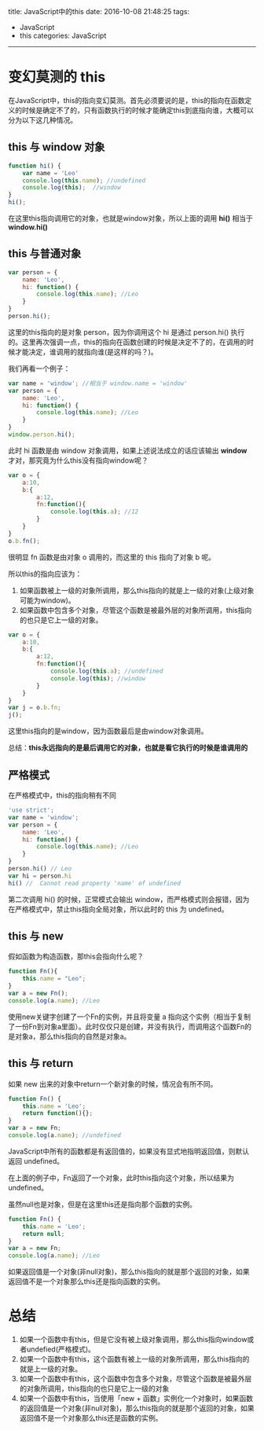 title: JavaScript中的this
date: 2016-10-08 21:48:25
tags:
- JavaScript
- this
categories: JavaScript
---
# 变幻莫测的 this

在JavaScript中，this的指向变幻莫测。首先必须要说的是，this的指向在函数定义的时候是确定不了的，只有函数执行的时候才能确定this到底指向谁，大概可以分为以下这几种情况。
<!-- more -->

## this 与 window 对象

```javascript
function hi() {
    var name = 'Leo'
    console.log(this.name); //undefined
    console.log(this);  //window
}
hi();
```
在这里this指向调用它的对象，也就是window对象，所以上面的调用 **hi()** 相当于 **window.hi()**

## this 与普通对象

```javascript
var person = {
    name: 'Leo',
    hi: function() {
        console.log(this.name); //Leo
    }
}
person.hi();
```

这里的this指向的是对象 person，因为你调用这个 hi 是通过 person.hi() 执行的。这里再次强调一点，this的指向在函数创建的时候是决定不了的，在调用的时候才能决定，谁调用的就指向谁(是这样的吗？)。

我们再看一个例子：

```javascript
var name = 'window'; //相当于 window.name = 'window'
var person = {
    name: 'Leo',
    hi: function() {
        console.log(this.name); //Leo
    }
}
window.person.hi();
```

此时 hi 函数是由 window 对象调用，如果上述说法成立的话应该输出 **window** 才对，那究竟为什么this没有指向window呢？

```javascript
var o = {
    a:10,
    b:{
        a:12,
        fn:function(){
            console.log(this.a); //12
        }
    }
}
o.b.fn();
```
很明显 fn 函数是由对象 o 调用的，而这里的 this 指向了对象 b 呢。

所以this的指向应该为：

1. 如果函数被上一级的对象所调用，那么this指向的就是上一级的对象(上级对象可能为window)。
2. 如果函数中包含多个对象，尽管这个函数是被最外层的对象所调用，this指向的也只是它上一级的对象。

```javascript
var o = {
    a:10,
    b:{
        a:12,
        fn:function(){
            console.log(this.a); //undefined
            console.log(this); //window
        }
    }
}
var j = o.b.fn;
j();
```
这里this指向的是window，因为函数最后是由window对象调用。

总结：**this永远指向的是最后调用它的对象，也就是看它执行的时候是谁调用的**


## 严格模式

在严格模式中，this的指向稍有不同

```javascript
'use strict';
var name = 'window';
var person = {
    name: 'Leo',
    hi: function() {
        console.log(this.name); //Leo
    }
}
person.hi() // Leo
var hi = person.hi
hi() //  Cannot read property 'name' of undefined
```

第二次调用 hi() 的时候，正常模式会输出 window，而严格模式则会报错，因为在严格模式中，禁止this指向全局对象，所以此时的 this 为 undefined。

## this 与 new

假如函数为构造函数，那this会指向什么呢？

```javascript
function Fn(){
    this.name = "Leo";
}
var a = new Fn();
console.log(a.name); //Leo
```

使用new关键字创建了一个Fn的实例，并且将变量 a 指向这个实例（相当于复制了一份Fn到对象a里面）。此时仅仅只是创建，并没有执行，而调用这个函数Fn的是对象a，那么this指向的自然是对象a。

## this 与 return

如果 new 出来的对象中return一个新对象的时候，情况会有所不同。
```javascript
function Fn() {  
    this.name = 'Leo';  
    return function(){};
}
var a = new Fn;  
console.log(a.name); //undefined
```

JavaScript中所有的函数都是有返回值的，如果没有显式地指明返回值，则默认返回 undefined。

在上面的例子中，Fn返回了一个对象，此时this指向这个对象，所以结果为 undefined。

虽然null也是对象，但是在这里this还是指向那个函数的实例。

```javascript
function Fn() {  
    this.name = 'Leo';  
    return null;
}
var a = new Fn;  
console.log(a.name); //Leo
```

如果返回值是一个对象(非null对象)，那么this指向的就是那个返回的对象，如果返回值不是一个对象那么this还是指向函数的实例。


# 总结

1. 如果一个函数中有this，但是它没有被上级对象调用，那么this指向window或者undefied(严格模式)。
2. 如果一个函数中有this，这个函数有被上一级的对象所调用，那么this指向的就是上一级的对象。
3. 如果一个函数中有this，这个函数中包含多个对象，尽管这个函数是被最外层的对象所调用，this指向的也只是它上一级的对象
4. 如果一个函数中有this，当使用「new + 函数」实例化一个对象时，如果函数的返回值是一个对象(非null对象)，那么this指向的就是那个返回的对象，如果返回值不是一个对象那么this还是函数的实例。

